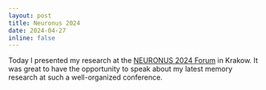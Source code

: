 ```yaml
---
layout: post
title: Neuronus 2024
date: 2024-04-27
inline: false
---
```

Today I presented my research at the <a href="https://neuronusforum.pl">NEURONUS 2024 Forum</a> in Krakow. It was great to have the opportunity to speak about my latest memory research at such a well-organized conference.
